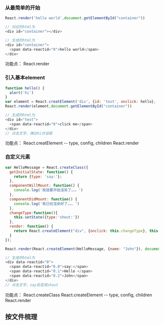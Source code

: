 ### 从最简单的开始

```javascript
React.render('hello world',document.getElementById("container"))

// 对应的html为
<div id="container"></div>

// 生成的html为
<div id="container">
  <span data-reactid="0">hello world</span>
</div>
```
功能点：
React.render

### 引入基本element

```javascript
function hello() {
  alert('hi')
}
var element = React.creatElement('div', {id: 'test', onclick: hello}, 'click me')
React.render(element,document.getElementById("container"))

// 生成的html为
<div id="test">
  <span data-reactid="0">click me</span>
</div>
// 点击文字，弹出hi对话框
```
功能点：
React.creatElement -- type, config, children
React.render

### 自定义元素
```javascript
var HelloMessage = React.createClass({
  getInitialState: function() {
    return {type: 'say:'};
  },
  componentWillMount: function() {
    console.log('我就要开始渲染了。。。')
  },
  componentDidMount: function() {
    console.log('我已经渲染好了。。。')
  },
  changeType:function(){
    this.setState({type:'shout:'})
  },
  render: function() {
    return React.createElement("div", {onclick: this.changeType}, this.state.type, "Hello ", this.props.name);
  }
});

React.render(React.createElement(HelloMessage, {name: "John"}), document.getElementById("container"));

// 生成的html为
<div data-reactid="0">
  <span data-reactid="0.0">say:</span>
  <span data-reactid="0.1">Hello </span>
  <span data-reactid="0.2">John</span>
</div>
// 点击文字，say会变成shout
```
功能点：
React.createClass
React.createElement -- type, config, children
React.render

## 按文件梳理
